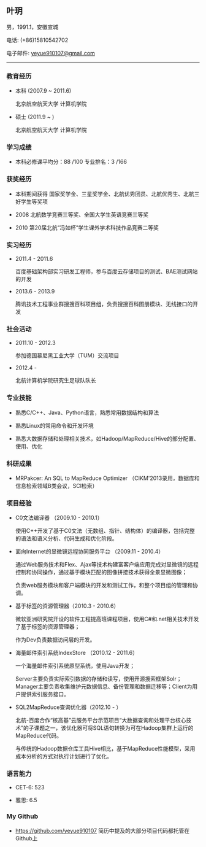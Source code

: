 ## 叶玥
男，1991.1，安徽宣城

电话: (+86)15810542702

电子邮件: yeyue910107@gmail.com

<hr />

### 教育经历

* 本科 (2007.9 ~ 2011.6)
    
    北京航空航天大学 计算机学院

* 硕士 (2011.9 ~ )
    
    北京航空航天大学 计算机学院
    
### 学习成绩

* 本科必修课平均分：88 /100		专业排名：3 /166

### 获奖经历

* 本科期间获得 国家奖学金、三星奖学金、北航优秀团员、北航优秀生、北航三好学生等奖项 

* 2008    北航数学竞赛三等奖、全国大学生英语竞赛三等奖

* 2010    第20届北航“冯如杯”学生课外学术科技作品竞赛二等奖

### 实习经历

* 2011.4 - 2011.6

    百度基础架构部实习研发工程师，参与百度云存储项目的测试、BAE测试网站的开发

* 2013.6 - 2013.9

    腾讯技术工程事业群搜搜百科项目组，负责搜搜百科图册模块、无线接口的开发

### 社会活动

* 2011.10 - 2012.3

    参加德国慕尼黑工业大学（TUM）交流项目

* 2012.4 - 

    北航计算机学院研究生足球队队长

### 专业技能

* 熟悉C/C++、Java、Python语言，熟悉常用数据结构和算法

* 熟悉Linux的常用命令和开发环境

* 熟悉大数据存储和处理相关技术，如Hadoop/MapReduce/Hive的部分配置、使用、优化

### 科研成果

* MRPakcer: An SQL to MapReduce Optimizer （CIKM'2013录用，数据库和信息检索领域B类会议，SCI检索）

### 项目经验

* C0文法编译器 （2009.10 - 2010.1）

    使用C++开发了基于C0文法（无数组、指针、结构体）的编译器，包括完整的语法和语义分析、代码生成和优化阶段。

* 面向Internet的显微镜远程协同服务平台 （2009.11 - 2010.4）
    
    通过Web服务技术和Flex、Ajax等技术构建富客户端应用完成对显微镜的远程控制和协同操作，通过基于模块匹配的图像拼接技术获得全景显微图像；
    
    负责web服务模块和客户端模块的开发和测试工作，和整个项目组的管理和协调。

* 基于标签的资源管理器（2010.3 - 2010.6）

    微软亚洲研究院开设的软件工程提高班课程项目，使用C#和.net相关技术开发了基于标签的资源管理器；
    
    作为Dev负责数据访问层的开发。

* 海量邮件索引系统IndexStore （2010.12 - 2011.6）

    一个海量邮件索引系统原型系统，使用Java开发；
    
    Server主要负责实际索引数据的存储和读写，使用开源搜索框架Solr；Manager主要负责收集维护元数据信息、备份管理和数据迁移等；Client为用户提供索引服务接口。

* SQL2MapReduce查询优化器（2012.10 - ）

    北航-百度合作“核高基”云服务平台示范项目“大数据查询和处理平台核心技术”的子课题之一，该优化器可将SQL语句转换为可在Hadoop集群上运行的MapReduce代码。
    
    与传统的Hadoop数据仓库工具Hive相比，基于MapReduce性能模型，采用成本分析的方式对执行计划进行了优化。

### 语言能力

* CET-6: 523

* 雅思: 6.5

### My Github

* https://github.com/yeyue910107 简历中提及的大部分项目代码都托管在Github上
